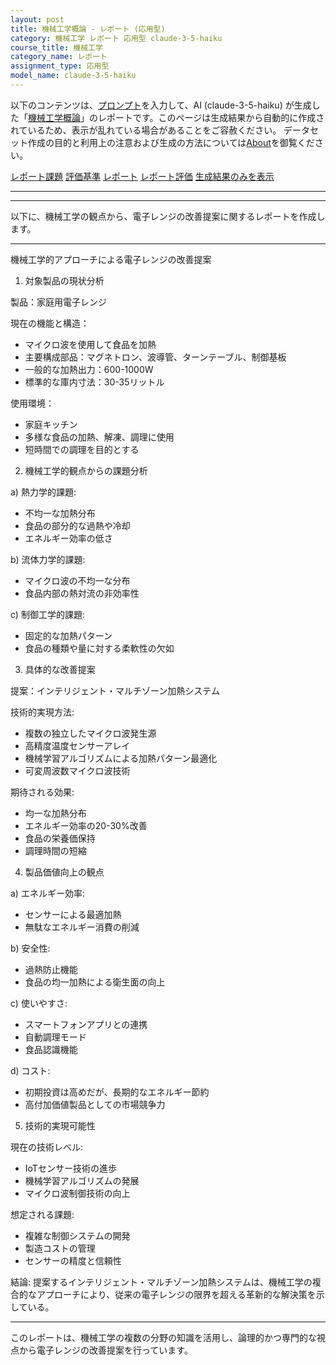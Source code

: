 ```yaml
---
layout: post
title: 機械工学概論 - レポート (応用型)
category: 機械工学 レポート 応用型 claude-3-5-haiku
course_title: 機械工学
category_name: レポート
assignment_type: 応用型
model_name: claude-3-5-haiku
---
```


以下のコンテンツは、[プロンプト](https://github.com/takedatoshiyuki/synthetic_assignments/tree/main/generated/機械工学/claude-3-5-haiku/prompt_レポート-応用型.md)を入力して、AI (claude-3-5-haiku) が生成した「[機械工学概論](/contents/機械工学/)」のレポートです。このページは生成結果から自動的に作成されているため、表示が乱れている場合があることをご容赦ください。
データセット作成の目的と利用上の注意および生成の方法については[About](/About)を御覧ください。

[レポート課題](../レポート課題-応用型)
[評価基準](../評価基準-応用型)
[レポート](../レポート-応用型)
[レポート評価](../レポート評価-応用型)
[生成結果のみを表示](https://github.com/takedatoshiyuki/synthetic_assignments/tree/main/generated/機械工学/claude-3-5-haiku/レポート-応用型.md)
  

***
***
  
以下に、機械工学の観点から、電子レンジの改善提案に関するレポートを作成します。

---------------------------------------

機械工学的アプローチによる電子レンジの改善提案

1. 対象製品の現状分析

製品：家庭用電子レンジ

現在の機能と構造：
- マイクロ波を使用して食品を加熱
- 主要構成部品：マグネトロン、波導管、ターンテーブル、制御基板
- 一般的な加熱出力：600-1000W
- 標準的な庫内寸法：30-35リットル

使用環境：
- 家庭キッチン
- 多様な食品の加熱、解凍、調理に使用
- 短時間での調理を目的とする

2. 機械工学的観点からの課題分析

a) 熱力学的課題:
- 不均一な加熱分布
- 食品の部分的な過熱や冷却
- エネルギー効率の低さ

b) 流体力学的課題:
- マイクロ波の不均一な分布
- 食品内部の熱対流の非効率性

c) 制御工学的課題:
- 固定的な加熱パターン
- 食品の種類や量に対する柔軟性の欠如

3. 具体的な改善提案

提案：インテリジェント・マルチゾーン加熱システム

技術的実現方法:
- 複数の独立したマイクロ波発生源
- 高精度温度センサーアレイ
- 機械学習アルゴリズムによる加熱パターン最適化
- 可変周波数マイクロ波技術

期待される効果:
- 均一な加熱分布
- エネルギー効率の20-30%改善
- 食品の栄養価保持
- 調理時間の短縮

4. 製品価値向上の観点

a) エネルギー効率:
- センサーによる最適加熱
- 無駄なエネルギー消費の削減

b) 安全性:
- 過熱防止機能
- 食品の均一加熱による衛生面の向上

c) 使いやすさ:
- スマートフォンアプリとの連携
- 自動調理モード
- 食品認識機能

d) コスト:
- 初期投資は高めだが、長期的なエネルギー節約
- 高付加価値製品としての市場競争力

5. 技術的実現可能性

現在の技術レベル:
- IoTセンサー技術の進歩
- 機械学習アルゴリズムの発展
- マイクロ波制御技術の向上

想定される課題:
- 複雑な制御システムの開発
- 製造コストの管理
- センサーの精度と信頼性

結論:
提案するインテリジェント・マルチゾーン加熱システムは、機械工学の複合的なアプローチにより、従来の電子レンジの限界を超える革新的な解決策を示している。

---------------------------------------

このレポートは、機械工学の複数の分野の知識を活用し、論理的かつ専門的な視点から電子レンジの改善提案を行っています。
